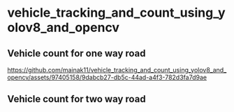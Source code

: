 # vehicle_tracking_and_count_using_yolov8_and_opencv
## Vehicle count for one way road



https://github.com/mainak11/vehicle_tracking_and_count_using_yolov8_and_opencv/assets/97405158/9dabcb27-db5c-44ad-a4f3-782d3fa7d9ae


## Vehicle count for two way road
